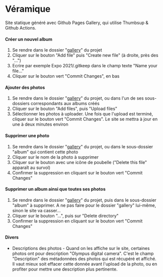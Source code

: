 # Véramique
Site statique généré avec Github Pages Gallery, qui utilise Thumbsup & Github Actions.

#### Créer un nouvel album
1. Se rendre dans le dossier "[gallery](https://github.com/ici-be/veramique/tree/master/gallery)" du projet
2. Cliquer sur le bouton "Add file" puis "Create new file" (à droite, près des "...")
3. Ecrire par exemple Expo 2021/.gitkeep dans le champ texte "Name your file..."
4. Cliquer sur le bouton vert "Commit Changes", en bas

#### Ajouter des photos
1. Se rendre dans le dossier "[gallery](https://github.com/ici-be/veramique/tree/master/gallery)" du projet, ou dans l'un de ses sous-dossiers correspondants aux albums créés
2. Cliquer sur le bouton "Add files", puis "Upload files"
3. Sélectionner les photos à uploader. Une fois que l'upload est terminé, cliquer sur le bouton vert "Commit Changes". Le site se mettra à jour en une à deux minutes environ

#### Supprimer une photo
1. Se rendre dans le dossier "[gallery](https://github.com/ici-be/veramique/tree/master/gallery)" du projet, ou dans le sous-dossier "album" qui contient cette photo
2. Cliquer sur le nom de la photo à supprimer
3. Cliquer sur le bouton avec une icône de poubelle ("Delete this file" apparaît au survol)
4. Confirmer la suppression en cliquant sur le bouton vert "Commit Changes"

#### Supprimer un album ainsi que toutes ses photos
1. Se rendre dans le dossier "[gallery](https://github.com/ici-be/veramique/tree/master/gallery)" du projet, puis dans le sous-dossier "album" à supprimer. A ne pas faire pour le dossier "gallery" lui-même, sinon le site va casser...
2. Cliquer sur le bouton "...", puis sur "Delete directory"
3. Confirmer la suppression en cliquant sur le bouton vert "Commit Changes"

#### Divers
- Descriptions des photos - Quand on les affiche sur le site, certaines photos ont pour description "Olympus digital camera". C'est le champ "Description" des métadonnées des photos qui est récupéré et affiché. Il vaut mieux soit effacer cette donnée avant l'upload de la photo, ou en profiter pour mettre une description plus pertinente.
